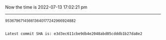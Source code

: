 Now the time is 2022-07-13 17:02:21 pm

---

<small>953679671456613640177242966924882</small>

```txt

Latest commit SHA is: e3d3ec611cbe9db4e2048abd05cdddb1b27da8e2
```
